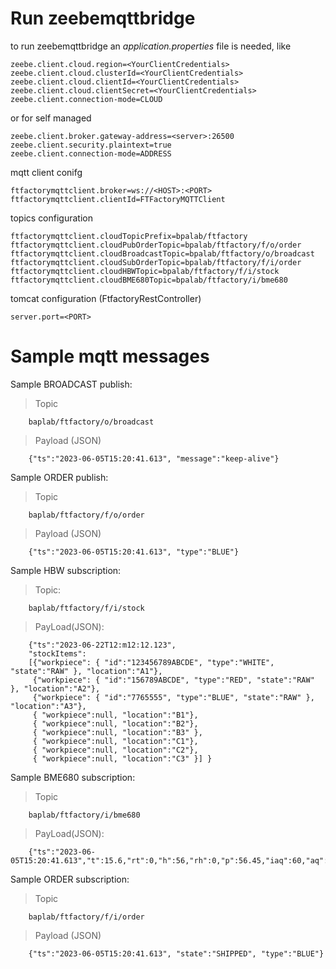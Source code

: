 # Run zeebemqttbridge
to run zeebemqttbridge an *application.properties* file is needed, like

	zeebe.client.cloud.region=<YourClientCredentials>
	zeebe.client.cloud.clusterId=<YourClientCredentials>
	zeebe.client.cloud.clientId=<YourClientCredentials>
	zeebe.client.cloud.clientSecret=<YourClientCredentials>
	zeebe.client.connection-mode=CLOUD
	
or for self managed	

	zeebe.client.broker.gateway-address=<server>:26500
	zeebe.client.security.plaintext=true
	zeebe.client.connection-mode=ADDRESS

mqtt client conifg

	ftfactorymqttclient.broker=ws://<HOST>:<PORT>
	ftfactorymqttclient.clientId=FTFactoryMQTTClient

topics configuration 

	ftfactorymqttclient.cloudTopicPrefix=bpalab/ftfactory
	ftfactorymqttclient.cloudPubOrderTopic=bpalab/ftfactory/f/o/order
	ftfactorymqttclient.cloudBroadcastTopic=bpalab/ftfactory/o/broadcast
	ftfactorymqttclient.cloudSubOrderTopic=bpalab/ftfactory/f/i/order
	ftfactorymqttclient.cloudHBWTopic=bpalab/ftfactory/f/i/stock
	ftfactorymqttclient.cloudBME680Topic=bpalab/ftfactory/i/bme680
	
tomcat configuration (FtfactoryRestController)

	server.port=<PORT>


# Sample mqtt messages

Sample BROADCAST publish:

> Topic

		baplab/ftfactory/o/broadcast

> Payload (JSON)

		{"ts":"2023-06-05T15:20:41.613", "message":"keep-alive"}


Sample ORDER publish:

> Topic

		baplab/ftfactory/f/o/order

> Payload (JSON)

		{"ts":"2023-06-05T15:20:41.613", "type":"BLUE"}

Sample HBW subscription:

> Topic:

		baplab/ftfactory/f/i/stock
	
> PayLoad(JSON):	
	
		{"ts":"2023-06-22T12:m12:12.123",
		"stockItems": 
		[{"workpiece": { "id":"123456789ABCDE", "type":"WHITE", "state":"RAW" }, "location":"A1"},
		 {"workpiece": { "id":"156789ABCDE", "type":"RED", "state":"RAW" }, "location":"A2"},
		 {"workpiece": { "id":"7765555", "type":"BLUE", "state":"RAW" }, "location":"A3"},
		 { "workpiece":null, "location":"B1"},
		 { "workpiece":null, "location":"B2"},
		 { "workpiece":null, "location":"B3" },
		 { "workpiece":null, "location":"C1"},
		 { "workpiece":null, "location":"C2"},
		 { "workpiece":null, "location":"C3" }] }

Sample BME680 subscription:

> Topic

		baplab/ftfactory/i/bme680

> PayLoad(JSON):

		{"ts":"2023-06-05T15:20:41.613","t":15.6,"rt":0,"h":56,"rh":0,"p":56.45,"iaq":60,"aq":0,"gr":0}

Sample ORDER subscription:

> Topic

		baplab/ftfactory/f/i/order

> Payload (JSON)

		{"ts":"2023-06-05T15:20:41.613", "state":"SHIPPED", "type":"BLUE"}
